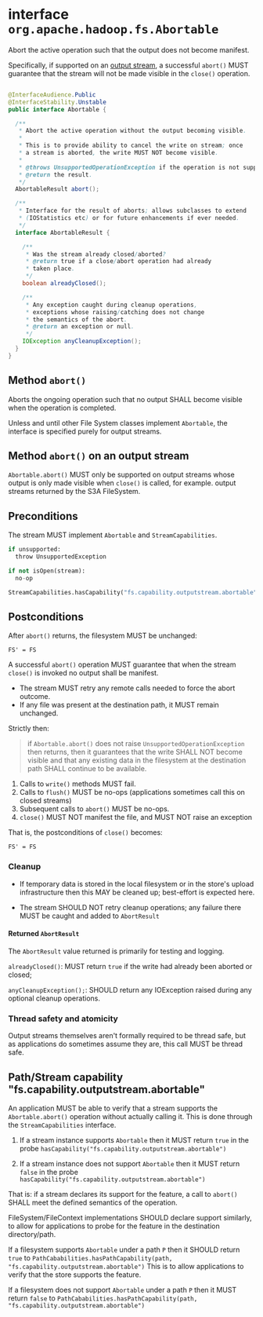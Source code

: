  <!---
  Licensed under the Apache License, Version 2.0 (the "License");
  you may not use this file except in compliance with the License.
  You may obtain a copy of the License at

   http://www.apache.org/licenses/LICENSE-2.0

  Unless required by applicable law or agreed to in writing, software
  distributed under the License is distributed on an "AS IS" BASIS,
  WITHOUT WARRANTIES OR CONDITIONS OF ANY KIND, either express or implied.
  See the License for the specific language governing permissions and
  limitations under the License. See accompanying LICENSE file.
-->


<!--  ============================================================= -->
<!--  CLASS: FileSystem -->
<!--  ============================================================= -->

# interface `org.apache.hadoop.fs.Abortable`

<!-- MACRO{toc|fromDepth=1|toDepth=2} -->

Abort the active operation such that the output does not become
manifest.

Specifically, if supported on an [output stream](outputstream.html),
a successful `abort()` MUST guarantee that the stream will not be made visible in the `close()`
operation.

```java

@InterfaceAudience.Public
@InterfaceStability.Unstable
public interface Abortable {

  /**
   * Abort the active operation without the output becoming visible.
   *
   * This is to provide ability to cancel the write on stream; once
   * a stream is aborted, the write MUST NOT become visible.
   *
   * @throws UnsupportedOperationException if the operation is not supported.
   * @return the result.
   */
  AbortableResult abort();

  /**
   * Interface for the result of aborts; allows subclasses to extend
   * (IOStatistics etc) or for future enhancements if ever needed.
   */
  interface AbortableResult {

    /**
     * Was the stream already closed/aborted?
     * @return true if a close/abort operation had already
     * taken place.
     */
    boolean alreadyClosed();

    /**
     * Any exception caught during cleanup operations,
     * exceptions whose raising/catching does not change
     * the semantics of the abort.
     * @return an exception or null.
     */
    IOException anyCleanupException();
  }
}
```

## Method `abort()`

Aborts the ongoing operation such that no output SHALL become visible
when the operation is completed.

Unless and until other File System classes implement `Abortable`, the
interface is specified purely for output streams.

## Method `abort()` on an output stream

`Abortable.abort()` MUST only be supported on output streams
whose output is only made visible when `close()` is called,
for example. output streams returned by the S3A FileSystem.

## Preconditions

The stream MUST implement `Abortable` and `StreamCapabilities`.

```python
if unsupported:
  throw UnsupportedException

if not isOpen(stream):
  no-op

StreamCapabilities.hasCapability("fs.capability.outputstream.abortable") == True
```


## Postconditions

After `abort()` returns, the filesystem MUST be unchanged:

```
FS' = FS
```

A successful `abort()` operation MUST guarantee that
when the stream` close()` is invoked no output shall be manifest.

* The stream MUST retry any remote calls needed to force the abort outcome.
* If any file was present at the destination path, it MUST remain unchanged.

Strictly then:

> if `Abortable.abort()` does not raise `UnsupportedOperationException`
> then returns, then it guarantees that the write SHALL NOT become visible
> and that any existing data in the filesystem at the destination path SHALL
> continue to be available.


1. Calls to `write()` methods MUST fail.
1. Calls to `flush()` MUST be no-ops (applications sometimes call this on closed streams)
1. Subsequent calls to `abort()` MUST be no-ops.
1. `close()` MUST NOT manifest the file, and MUST NOT raise an exception

That is, the postconditions of `close()` becomes:

```
FS' = FS
```

### Cleanup

* If temporary data is stored in the local filesystem or in the store's upload
  infrastructure then this MAY be cleaned up; best-effort is expected here.

* The stream SHOULD NOT retry cleanup operations; any failure there MUST be
  caught and added to `AbortResult`

#### Returned `AbortResult`

The `AbortResult` value returned is primarily for testing and logging.

`alreadyClosed()`: MUST return `true` if the write had already been aborted or closed;

`anyCleanupException();`: SHOULD return any IOException raised during any optional
cleanup operations.


### Thread safety and atomicity

Output streams themselves aren't formally required to  be thread safe,
but as applications do sometimes assume they are, this call MUST be thread safe.

## Path/Stream capability "fs.capability.outputstream.abortable"


An application MUST be able to verify that a stream supports the `Abortable.abort()`
operation without actually calling it. This is done through the `StreamCapabilities`
interface.

1. If a stream instance supports `Abortable` then it MUST return `true`
in the probe `hasCapability("fs.capability.outputstream.abortable")`

1. If a stream instance does not support `Abortable` then it MUST return `false`
in the probe `hasCapability("fs.capability.outputstream.abortable")`

That is: if a stream declares its support for the feature, a call to `abort()`
SHALL meet the defined semantics of the operation.

FileSystem/FileContext implementations SHOULD declare support similarly, to
allow for applications to probe for the feature in the destination directory/path.

If a filesystem supports `Abortable` under a path `P` then it SHOULD return `true` to
`PathCababilities.hasPathCapability(path, "fs.capability.outputstream.abortable")`
This is to allow applications to verify that the store supports the feature.

If a filesystem does not support `Abortable` under a path `P` then it MUST
return `false` to
`PathCababilities.hasPathCapability(path, "fs.capability.outputstream.abortable")`



